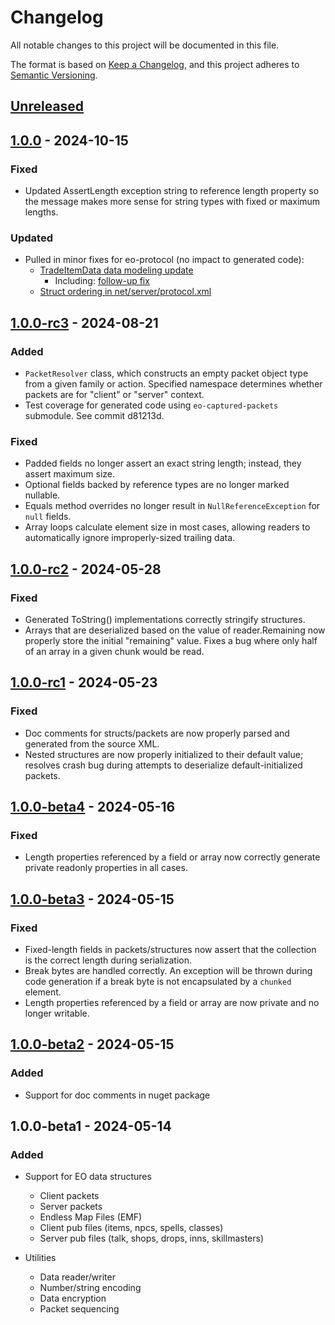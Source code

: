 # Changelog

All notable changes to this project will be documented in this file.

The format is based on [Keep a Changelog](https://keepachangelog.com/en/1.0.0/),
and this project adheres to [Semantic Versioning](https://semver.org/spec/v2.0.0.html).

## [Unreleased]

## [1.0.0] - 2024-10-15

### Fixed
- Updated AssertLength exception string to reference length property so the message makes more sense for string types with fixed or maximum lengths.

### Updated
- Pulled in minor fixes for eo-protocol (no impact to generated code):
    - [TradeItemData data modeling update](https://github.com/Cirras/eo-protocol/commit/d2bf358503c4eeae24128ae205e9a50f2b86efe9)
        - Including: [follow-up fix](https://github.com/Cirras/eo-protocol/commit/0e58893fd3102ec1bc4bdc61ae7d92c926c30cde)
    - [Struct ordering in net/server/protocol.xml](https://github.com/Cirras/eo-protocol/commit/d59a8077d17d504bf1e71fe085fec1c3ba8e65d4)

## [1.0.0-rc3] - 2024-08-21

### Added
- `PacketResolver` class, which constructs an empty packet object type from a given family or action. Specified namespace determines whether packets are for "client" or "server" context.
- Test coverage for generated code using `eo-captured-packets` submodule. See commit d81213d.

### Fixed
- Padded fields no longer assert an exact string length; instead, they assert maximum size.
- Optional fields backed by reference types are no longer marked nullable.
- Equals method overrides no longer result in `NullReferenceException` for `null` fields.
- Array loops calculate element size in most cases, allowing readers to automatically ignore improperly-sized trailing data.

## [1.0.0-rc2] - 2024-05-28

### Fixed

- Generated ToString() implementations correctly stringify structures.
- Arrays that are deserialized based on the value of reader.Remaining now properly store the initial "remaining" value. Fixes a bug where only half of an array in a given chunk would be read.

## [1.0.0-rc1] - 2024-05-23

### Fixed

- Doc comments for structs/packets are now properly parsed and generated from the source XML.
- Nested structures are now properly initialized to their default value; resolves crash bug during attempts to deserialize default-initialized packets.

## [1.0.0-beta4] - 2024-05-16

### Fixed

- Length properties referenced by a field or array now correctly generate private readonly properties in all cases.

## [1.0.0-beta3] - 2024-05-15

### Fixed

- Fixed-length fields in packets/structures now assert that the collection is the correct length during serialization.
- Break bytes are handled correctly. An exception will be thrown during code generation if a break byte is not encapsulated by a `chunked` element.
- Length properties referenced by a field or array are now private and no longer writable.

## [1.0.0-beta2] - 2024-05-15

### Added

- Support for doc comments in nuget package

## 1.0.0-beta1 - 2024-05-14

### Added

- Support for EO data structures
    - Client packets
    - Server packets
    - Endless Map Files (EMF)
    - Client pub files (items, npcs, spells, classes)
    - Server pub files (talk, shops, drops, inns, skillmasters)

- Utilities
    - Data reader/writer
    - Number/string encoding
    - Data encryption
    - Packet sequencing

[Unreleased]:  http://github.com/ethanmoffat/eolib-dotnet/compare/v1.0.0...HEAD
[1.0.0]:       http://github.com/ethanmoffat/eolib-dotnet/compare/v1.0.0-rc3...v1.0.0
[1.0.0-rc3]:   http://github.com/ethanmoffat/eolib-dotnet/compare/v1.0.0-rc2...v1.0.0-rc3
[1.0.0-rc2]:   http://github.com/ethanmoffat/eolib-dotnet/compare/v1.0.0-rc1...v1.0.0-rc2
[1.0.0-rc1]:   http://github.com/ethanmoffat/eolib-dotnet/compare/v1.0.0-beta4...v1.0.0-rc1
[1.0.0-beta4]: http://github.com/ethanmoffat/eolib-dotnet/compare/v1.0.0-beta3...v1.0.0-beta4
[1.0.0-beta3]: http://github.com/ethanmoffat/eolib-dotnet/compare/v1.0.0-beta2...v1.0.0-beta3
[1.0.0-beta2]: http://github.com/ethanmoffat/eolib-dotnet/compare/v1.0.0-beta1...v1.0.0-beta2

